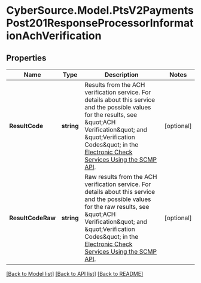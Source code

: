 # CyberSource.Model.PtsV2PaymentsPost201ResponseProcessorInformationAchVerification
## Properties

Name | Type | Description | Notes
------------ | ------------- | ------------- | -------------
**ResultCode** | **string** | Results from the ACH verification service. For details about this service and the possible values for the results, see \&quot;ACH Verification\&quot; and \&quot;Verification Codes\&quot; in the [Electronic Check Services Using the SCMP API](https://apps.cybersource.com/library/documentation/dev_guides/EChecks_SCMP_API/html/).  | [optional] 
**ResultCodeRaw** | **string** | Raw results from the ACH verification service. For details about this service and the possible values for the raw results, see \&quot;ACH Verification\&quot; and \&quot;Verification Codes\&quot; in the [Electronic Check Services Using the SCMP API](https://apps.cybersource.com/library/documentation/dev_guides/EChecks_SCMP_API/html/).  | [optional] 

[[Back to Model list]](../README.md#documentation-for-models) [[Back to API list]](../README.md#documentation-for-api-endpoints) [[Back to README]](../README.md)

